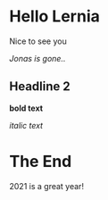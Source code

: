 
# Hello Lernia

Nice to see you


_Jonas is gone.._

## Headline 2

**bold text**

_italic text_

# The End

2021 is a great year!

